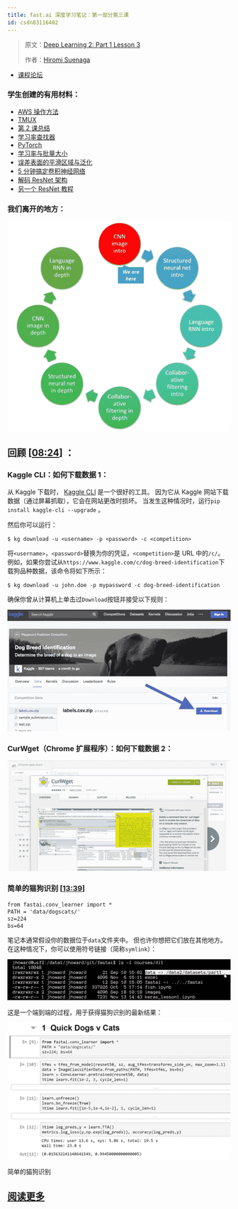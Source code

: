 ```yaml
---
title: fast.ai 深度学习笔记：第一部分第三课
id: csdn83116402
---
```


> 原文：[Deep Learning 2: Part 1 Lesson 3](https://medium.com/@hiromi_suenaga/deep-learning-2-part-1-lesson-3-74b0ef79e56)
> 
> 作者：[Hiromi Suenaga](https://medium.com/@hiromi_suenaga)

*   [课程论坛](http://forums.fast.ai/t/wiki-lesson-3/9401/1)

### [](https://github.com/apachecn/fastai-ml-dl-notes-zh/blob/master/zh/dl3.md#%E5%AD%A6%E7%94%9F%E5%88%9B%E5%BB%BA%E7%9A%84%E6%9C%89%E7%94%A8%E6%9D%90%E6%96%99)学生创建的有用材料：

*   [AWS 操作方法](https://github.com/reshamas/fastai_deeplearn_part1/blob/master/tools/aws_ami_gpu_setup.md)
*   [TMUX](https://github.com/reshamas/fastai_deeplearn_part1/blob/master/tools/tmux.md)
*   [第 2 课总结](https://medium.com/%40apiltamang/case-study-a-world-class-image-classifier-for-dogs-and-cats-err-anything-9cf39ee4690e)
*   [学习率查找器](https://towardsdatascience.com/estimating-optimal-learning-rate-for-a-deep-neural-network-ce32f2556ce0)
*   [PyTorch](https://towardsdatascience.com/a-practitioners-guide-to-pytorch-1d0f6a238040)
*   [学习率与批量大小](https://miguel-data-sc.github.io/2017-11-05-first/)
*   [误差表面的平滑区域与泛化](https://medium.com/%40radekosmulski/do-smoother-areas-of-the-error-surface-lead-to-better-generalization-b5f93b9edf5b)
*   [5 分钟搞定卷积神经网络](https://medium.com/%40init_27/convolutional-neural-network-in-5-minutes-8f867eb9ca39)
*   [解码 ResNet 架构](http://teleported.in/posts/decoding-resnet-architecture/)
*   [另一个 ResNet 教程](https://medium.com/%40apiltamang)

### [](https://github.com/apachecn/fastai-ml-dl-notes-zh/blob/master/zh/dl3.md#%E6%88%91%E4%BB%AC%E7%A6%BB%E5%BC%80%E7%9A%84%E5%9C%B0%E6%96%B9)我们离开的地方：

[![image.png](../img/670d2359b5f4658cce1d41e8d108c06e.png)](https://github.com/apachecn/fastai-ml-dl-notes-zh/blob/master/img/1_w03TpHU-IgKy5GsLuMYxzw.png)

## [](https://github.com/apachecn/fastai-ml-dl-notes-zh/blob/master/zh/dl3.md#%E5%9B%9E%E9%A1%BE-0824-)回顾 [[08:24](https://youtu.be/9C06ZPF8Uuc%3Ft%3D8m24s)] ：

### [](https://github.com/apachecn/fastai-ml-dl-notes-zh/blob/master/zh/dl3.md#kaggle-cli%E5%A6%82%E4%BD%95%E4%B8%8B%E8%BD%BD%E6%95%B0%E6%8D%AE-1)Kaggle CLI：如何下载数据 1：

从 Kaggle 下载时， [Kaggle CLI](https://github.com/floydwch/kaggle-cli) 是一个很好的工具。 因为它从 Kaggle 网站下载数据（通过屏幕抓取），它会在网站更改时损坏。 当发生这种情况时，运行`pip install kaggle-cli --upgrade` 。

然后你可以运行：

```
$ kg download -u <username> -p <password> -c <competition> 
```

将`<username>`，`<password>`替换为你的凭证，`<competition>`是 URL 中的`/c/`。 例如，如果你尝试从`https://www.kaggle.com/c/dog-breed-identification`下载狗品种数据，该命令将如下所示：

```
$ kg download -u john.doe -p mypassword -c dog-breed-identification 
```

确保你曾从计算机上单击过`Download`按钮并接受以下规则：

[![image.png](../img/1c9c8d90e75f2cf1d5ea8adb1a4aa0da.png)](https://github.com/apachecn/fastai-ml-dl-notes-zh/blob/master/img/1_NE_vFqUgrq_ZY-Ez8lYD1Q.png)

### [](https://github.com/apachecn/fastai-ml-dl-notes-zh/blob/master/zh/dl3.md#curwgetchrome-%E6%89%A9%E5%B1%95%E7%A8%8B%E5%BA%8F%E5%A6%82%E4%BD%95%E4%B8%8B%E8%BD%BD%E6%95%B0%E6%8D%AE-2)CurWget（Chrome 扩展程序）：如何下载数据 2：

[![image.png](../img/8d495065fca3408e04448a8d40c52201.png)](https://chrome.google.com/webstore/detail/curlwget/jmocjfidanebdlinpbcdkcmgdifblncg)

### [](https://github.com/apachecn/fastai-ml-dl-notes-zh/blob/master/zh/dl3.md#%E7%AE%80%E5%8D%95%E7%9A%84%E7%8C%AB%E7%8B%97%E8%AF%86%E5%88%AB-1339)简单的猫狗识别 [[13:39](https://youtu.be/9C06ZPF8Uuc%3Ft%3D13m39s)]

```
from fastai.conv_learner import *  
PATH = 'data/dogscats/'  
sz=224
bs=64 
```

笔记本通常假设你的数据位于`data`文件夹中。 但也许你想把它们放在其他地方。 在这种情况下，你可以使用符号链接（简称`symlink`）：

[![image.png](../img/375b3d4a9e7bc7f9583b788834aee0ef.png)](https://github.com/apachecn/fastai-ml-dl-notes-zh/blob/master/img/1_f835x3bUfRPT9pFaqjvutw.png)

这是一个端到端的过程，用于获得猫狗识别的最新结果：

[![image.png](../img/2376f7c877fa43cdbfd18d7c256c1c14.png)](https://github.com/apachecn/fastai-ml-dl-notes-zh/blob/master/img/1_ItxElIWV6hU9f_fwEZ9jMQ.png)

简单的猫狗识别

## [阅读更多](https://github.com/apachecn/fastai-ml-dl-notes-zh/blob/master/zh/dl3.md)